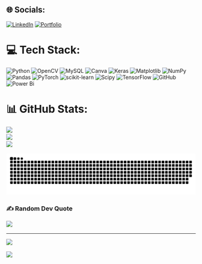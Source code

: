 
## 🌐 Socials:
[![LinkedIn](https://img.shields.io/badge/LinkedIn-%230077B5.svg?logo=linkedin&logoColor=white)](https://linkedin.com/in/amansinghsirohi)
[![Portfolio](https://img.shields.io/badge/Portfolio-%23000000.svg?style=for-the-badge&logo=firefox&logoColor=#FF7139)](https://bit.ly/amansirohi)

# 💻 Tech Stack:
![Python](https://img.shields.io/badge/python-3670A0?style=plastic&logo=python&logoColor=ffdd54) ![OpenCV](https://img.shields.io/badge/opencv-%23white.svg?style=plastic&logo=opencv&logoColor=white) ![MySQL](https://img.shields.io/badge/mysql-4479A1.svg?style=plastic&logo=mysql&logoColor=white) ![Canva](https://img.shields.io/badge/Canva-%2300C4CC.svg?style=plastic&logo=Canva&logoColor=white) ![Keras](https://img.shields.io/badge/Keras-%23D00000.svg?style=plastic&logo=Keras&logoColor=white) ![Matplotlib](https://img.shields.io/badge/Matplotlib-%23ffffff.svg?style=plastic&logo=Matplotlib&logoColor=black) ![NumPy](https://img.shields.io/badge/numpy-%23013243.svg?style=plastic&logo=numpy&logoColor=white) ![Pandas](https://img.shields.io/badge/pandas-%23150458.svg?style=plastic&logo=pandas&logoColor=white) ![PyTorch](https://img.shields.io/badge/PyTorch-%23EE4C2C.svg?style=plastic&logo=PyTorch&logoColor=white) ![scikit-learn](https://img.shields.io/badge/scikit--learn-%23F7931E.svg?style=plastic&logo=scikit-learn&logoColor=white) ![Scipy](https://img.shields.io/badge/SciPy-%230C55A5.svg?style=plastic&logo=scipy&logoColor=%white) ![TensorFlow](https://img.shields.io/badge/TensorFlow-%23FF6F00.svg?style=plastic&logo=TensorFlow&logoColor=white) ![GitHub](https://img.shields.io/badge/github-%23121011.svg?style=plastic&logo=github&logoColor=white) ![Power Bi](https://img.shields.io/badge/power_bi-F2C811?style=plastic&logo=powerbi&logoColor=black)
# 📊 GitHub Stats:
![](https://github-readme-stats.vercel.app/api?username=ErAgOn-AmAnSiRoHi&theme=tokyonight&hide_border=false&include_all_commits=true&count_private=false)<br/>
![](https://github-readme-streak-stats.herokuapp.com/?user=ErAgOn-AmAnSiRoHi&theme=tokyonight&hide_border=false)<br/>
![](https://github-readme-stats.vercel.app/api/top-langs/?username=ErAgOn-AmAnSiRoHi&theme=tokyonight&hide_border=false&include_all_commits=true&count_private=false&layout=compact)

<picture>
  <source media="(prefers-color-scheme: dark)" srcset="https://raw.githubusercontent.com/ErAgOn-AmAnSiRoHi/ErAgOn-AmAnSiRoHi/output/github-snake-dark.svg" />
  <source media="(prefers-color-scheme: light)" srcset="https://raw.githubusercontent.com/ErAgOn-AmAnSiRoHi/ErAgOn-AmAnSiRoHi/output/github-snake.svg" />
  <img alt="github-snake" src="https://raw.githubusercontent.com/ErAgOn-AmAnSiRoHi/ErAgOn-AmAnSiRoHi/output/github-snake.svg" />
</picture>

### ✍️ Random Dev Quote
![](https://quotes-github-readme.vercel.app/api?type=horizontal&theme=merko)

---
[![](https://visitcount.itsvg.in/api?id=ErAgOn-AmAnSiRoHi&icon=5&color=0)](https://visitcount.itsvg.in)

![](https://media3.giphy.com/media/v1.Y2lkPTc5MGI3NjExaWo3bmxzOGZpcjZqY2pjMG94MjhnMGhsamRpbHEyMmgyYXVuMTUzMCZlcD12MV9pbnRlcm5hbF9naWZfYnlfaWQmY3Q9Zw/RbDKaczqWovIugyJmW/giphy.gif)
